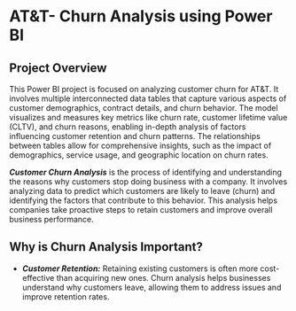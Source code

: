 # AT&T- Churn Analysis using Power BI

## Project Overview
This Power BI project is focused on analyzing customer churn for AT&T. It involves multiple interconnected data tables that capture various aspects of customer demographics, contract details, and churn behavior. The model visualizes and measures key metrics like churn rate, customer lifetime value (CLTV), and churn reasons, enabling in-depth analysis of factors influencing customer retention and churn patterns. The relationships between tables allow for comprehensive insights, such as the impact of demographics, service usage, and geographic location on churn rates.

***Customer Churn Analysis*** is the process of identifying and understanding the reasons why customers stop doing business with a company. It involves analyzing data to predict which customers are likely to leave (churn) and identifying the factors that contribute to this behavior. This analysis helps companies take proactive steps to retain customers and improve overall business performance.  

## Why is Churn Analysis Important?
* ***Customer Retention:*** Retaining existing customers is often more cost-effective than acquiring new ones. Churn analysis helps businesses understand why customers leave, allowing them to address issues and improve retention rates.
